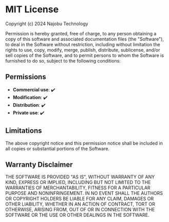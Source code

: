 # MIT License

Copyright (c) 2024 Najobu Technology

Permission is hereby granted, free of charge, to any person obtaining a copy
of this software and associated documentation files (the "Software"), to deal
in the Software without restriction, including without limitation the rights
to use, copy, modify, merge, publish, distribute, sublicense, and/or sell
copies of the Software, and to permit persons to whom the Software is
furnished to do so, subject to the following conditions:

## Permissions

- **Commercial use**: ✔️
- **Modification**: ✔️
- **Distribution**: ✔️
- **Private use**: ✔️

## Limitations

The above copyright notice and this permission notice shall be included in all
copies or substantial portions of the Software.

## Warranty Disclaimer

THE SOFTWARE IS PROVIDED "AS IS", WITHOUT WARRANTY OF ANY KIND, EXPRESS OR
IMPLIED, INCLUDING BUT NOT LIMITED TO THE WARRANTIES OF MERCHANTABILITY,
FITNESS FOR A PARTICULAR PURPOSE AND NONINFRINGEMENT. IN NO EVENT SHALL THE
AUTHORS OR COPYRIGHT HOLDERS BE LIABLE FOR ANY CLAIM, DAMAGES OR OTHER
LIABILITY, WHETHER IN AN ACTION OF CONTRACT, TORT OR OTHERWISE, ARISING FROM,
OUT OF OR IN CONNECTION WITH THE SOFTWARE OR THE USE OR OTHER DEALINGS IN THE
SOFTWARE.
